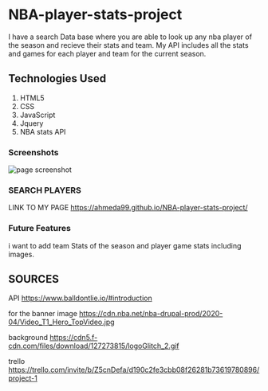 # NBA-player-stats-project

I have a search Data base where you are able to look up any nba player of the season and recieve their stats and team. My API includes all the stats and games for each player and team for the current season.


## Technologies Used

1. HTML5
2. CSS
3. JavaScript
4. Jquery
5. NBA stats API

### Screenshots
![page screenshot](https://imgur.com/gallery/HPSg5F8)



### SEARCH PLAYERS
LINK TO MY PAGE https://ahmeda99.github.io/NBA-player-stats-project/

### Future Features

i want to add team Stats of the season and player game stats including images.

## SOURCES

API https://www.balldontlie.io/#introduction

for the banner image https://cdn.nba.net/nba-drupal-prod/2020-04/Video_T1_Hero_TopVideo.jpg

background https://cdn5.f-cdn.com/files/download/127273815/logoGlitch_2.gif

trello https://trello.com/invite/b/Z5cnDefa/d190c2fe3cbb08f26281b73619780896/project-1